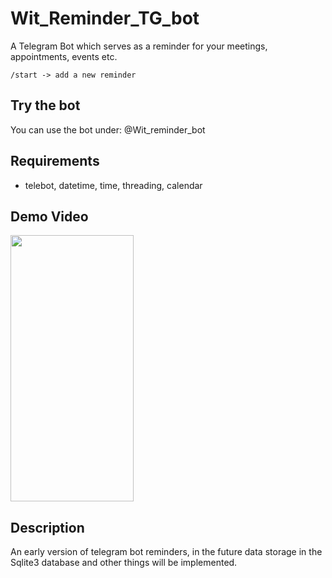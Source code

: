 # Wit_Reminder_TG_bot
A Telegram Bot which serves as a reminder for your meetings, appointments, events etc.

```/start -> add a new reminder```

## Try the bot
You can use the bot under: @Wit_reminder_bot

## Requirements
* telebot, datetime, time, threading, calendar

## Demo Video
<img src="#" width="197" height="426"/>

## Description
An early version of telegram bot reminders, in the future data storage in the Sqlite3 database and other things will be implemented.
